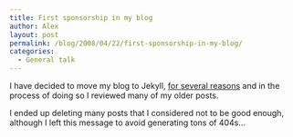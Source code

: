 ```yaml
---
title: First sponsorship in my blog
author: Alex
layout: post
permalink: /blog/2008/04/22/first-sponsorship-in-my-blog/
categories:
  - General talk
---
```

 

I have decided to move my blog to Jekyll, [for several reasons](http://carlboettiger.info/2012/05/01/Jekyll-vs-Wordpress.html) and in the process of doing so I reviewed many of my older posts.

I ended up deleting many posts that I considered not to be good enough, although I left this message to avoid generating tons of 404s... 